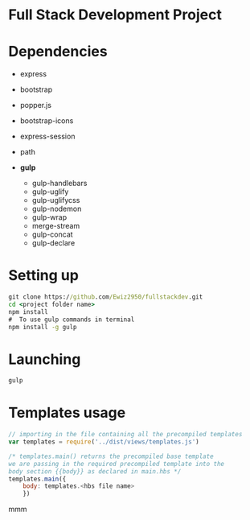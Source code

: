 # Full Stack Development Project

# Dependencies

- express
- bootstrap
- popper.js
- bootstrap-icons
- express-session
- path

- **gulp**
    - gulp-handlebars
    - gulp-uglify
    - gulp-uglifycss
    - gulp-nodemon
    - gulp-wrap
    - merge-stream
    - gulp-concat
    - gulp-declare


# Setting up
```bat
git clone https://github.com/Ewiz2950/fullstackdev.git
cd <project folder name>
npm install
#  To use gulp commands in terminal
npm install -g gulp
```
# Launching

```bat
gulp
```

# Templates usage
```js
// importing in the file containing all the precompiled templates
var templates = require('../dist/views/templates.js')

/* templates.main() returns the precompiled base template 
we are passing in the required precompiled template into the
body section {{body}} as declared in main.hbs */
templates.main({
    body: templates.<hbs file name>
    })
```
mmm